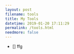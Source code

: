 ```yaml
---
layout: post
filename: tools
title: My Tools
datetime: 2019-01-20 17:11:29
permalink: /tools.html
needmore: false
---
```


 - [] ffg

